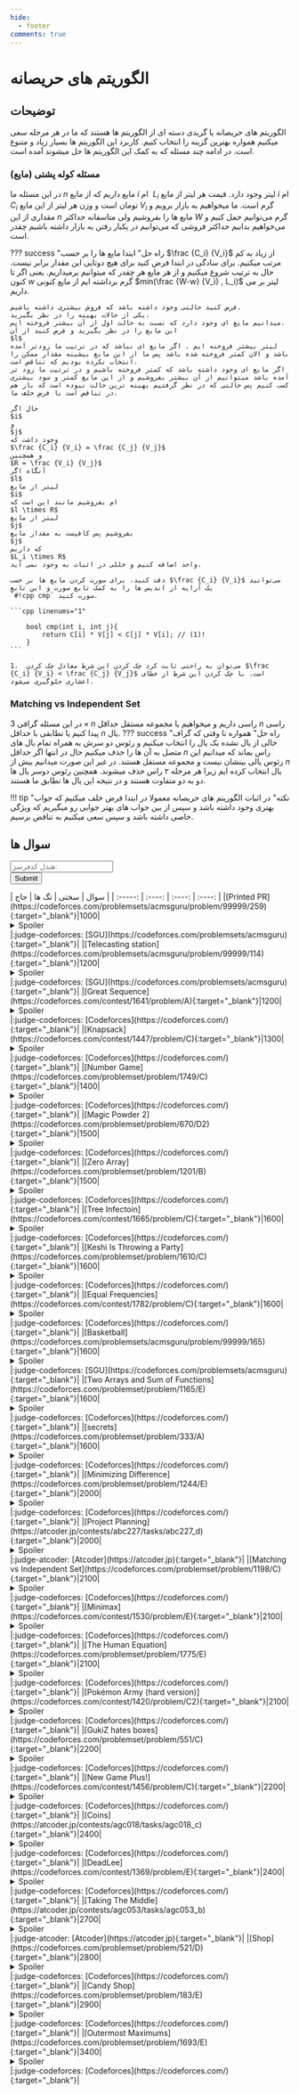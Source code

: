 ```yaml
--- 
hide:
  - footer
comments: true
---
```

# الگوریتم های حریصانه

## توضیحات 
الگوریتم های حریصانه یا گریدی دسته ای از الگوریتم ها هستند که ما در هر مرحله سعی میکنیم همواره بهترین گزینه را انتخاب کنیم. کاربرد این الگوریتم ها بسیار زیاد و متنوع است. در ادامه چند مسئله که به کمک این الگوریتم ها حل میشوند آمده است.

### مسئله کوله پشتی (مایع)

در این مسئله ما 
$n$
مایع داریم که از مایع 
$i$
ام ‍
$L_i$
لیتر وجود دارد. قیمت هر لیتر از مایع 
$i$
ام 
$C_i$
تومان است  و وزن هر لیتر از این مایع
$V_i$
گرم است. ما میخواهیم به بازار برویم و مقداری از این 
$n$ 
مایع ها را بفروشیم ولی متاسفانه حداکثر
$W$
گرم می‌توانیم حمل کنیم و می‌خواهیم بدانیم حداکثر فروشی که می‌توانیم در یکبار رفتن به بازار داشته باشیم چقدر است.

??? success "راه حل"
    ابتدا مایع ها را بر حسب
    $\frac {C_i} {V_i}$
    از زیاد به کم مرتب میکنیم. برای سادگی در ابتدا فرض کنید برای هیچ دوتایی این مقدار برابر نیست.
    حال به ترتیب شروع میکنیم و از هر مایع هر چقدر که میتوانیم برمیداریم.
    یعنی اگر تا کنون 
    $w$
    گرم برداشته ایم از مایع کنونی 
    $min(\frac {W-w} {V_i}  , L_i)$
    لیتر بر می داریم.

    فرض کنید حالتی وجود داشته باشد که فروش بیشتری داشته باشیم.
    یکی از حالات بهینه را در نظر بگیرید.
    میدانیم مایع ای وجود دارد که نسبت به حالت اول از آن بیشتر فروخته ایم.
    این مایع را در نظر بگیرید و فرض کنید از آن 
    $l$
    لیتر بیشتر فروخته ایم . اگر مایع ای نباشد که در ترتیب ما زودتر آمده باشد و الان کمتر فروخته شده باشد پس ما از این مایع بیشینه مقدار ممکن را انتخاب نکرده بودیم که تناقض است.
    اگر مایع ای وجود داشته باشد که کمتر فروخته باشیم و در ترتیب ما زود تر آمده باشد میتوانیم از آن بیشتر بفروشیم و از این مایع کمتر و سود بیشتری کسب کنیم پس حالتی که در نظر گرفتیم بهینه ترین حالت نبوده است که باز هم در تناقض است با فرض خلف ما.
    
    حال اگر 
    $i$
    و
    $j$
    وجود داشت که 
    $\frac {C_i} {V_i} = \frac {C_j} {V_j}$
    و همچنین
    $R = \frac {V_i} {V_j}$
    آنگاه اگر 
    $l$
    لیتر از مایع 
    $i$
    ام بفروشیم مانند این است که 
    $l \times R$
    لیتر از مایع
    $j$
    بفروشیم پس کافیست به مقدار مایع 
    $j$
    که داریم 
    $L_i \times R$
    واحد اضافه کنیم و خللی در اثبات به وجود نمی آید.
    
    دقت کنید، برای سورت کردن مایع ها بر حسب $\frac {C_i} {V_i}$ می‌توانید یک آرایه از اندیس ها را به کمک تابع سورت و این تابع 
    `#!cpp cmp` سورت کنید.
    
    ```cpp linenums="1"
    
        bool cmp(int i, int j){
            return C[i] * V[j] < C[j] * V[i]; // (1)!
        }
    ```

    1.  می‌توان به راحتی ثابت کرد چک کردن این شرط معادل چک کردن $\frac {C_i} {V_i} < \frac {C_j} {V_j}$ است. با چک کردن این شرط از خطای اعشاری جلوگیری می‌شود.

### Matching vs Independent Set

در این مسئله گرافی 
$3 \times n$
راسی داریم و میخواهیم یا مجموعه مستقل  حداقل
$n$
راسی پیدا کنیم یا تطابقی با حداقل 
$n$
یال.
??? success "راه حل" 
    همواره تا وقتی که گراف خالی از یال نشده یک یال را انتخاب میکنیم و رئوس دو سرش به همراه تمام یال های متصل به آن ها را حذف میکنیم حال در انتها اگر حداقل
    $n$
    راس بماند که میدانیم این رئوس یالی بینشان نیست و مجموعه مستقل هستند.
    در غیر این صورت میدانیم بیش از
    $n$
    یال انتخاب کرده ایم زیرا هر مرحله ۲ راس حذف میشوند. همچنین رئوس دوسر یال ها دو به دو متفاوت هستند و در نتیجه این یال ها تطابق ما هستند.

!!! tip "نکته"
    در اثبات الگوریتم های حریصانه معمولا در ابتدا فرض خلف میکنیم که جواب بهتری وجود داشته باشد و سپس از بین جواب های بهتر جوابی رو میگیریم 
    که ویژگی خاصی داشته باشد و سپس سعی میکنیم به تناقض برسیم.

## سوال ها 
 <form name="cf-handel-form" class="cf-handel-form" onsubmit="return cf_status_checker()">
  <input type="text" id="cf-handel" name="cf-handel" class="handel-input" placeholder="هندل کدفرسز:"><br>
  <input type="submit" value="Submit" class="md-button cf-handel-button">
</form> | سوال | سختی | تگ ها | جاج | 
| :-----: | :----: | :----: | :----: | 
|[Printed PR](https://codeforces.com/problemsets/acmsguru/problem/99999/259){:target="_blank"}|1000|<details> <summary>Spoiler</summary> <ul><li>[الگوریتم های حریصانه](/Level1/greedy){:target="_blank"}</li></ul> </details>|:judge-codeforces: [SGU](https://codeforces.com/problemsets/acmsguru){:target="_blank"}|
|[Telecasting station](https://codeforces.com/problemsets/acmsguru/problem/99999/114){:target="_blank"}|1200|<details> <summary>Spoiler</summary> <ul><li>[الگوریتم های حریصانه](/Level1/greedy){:target="_blank"}</li></ul> </details>|:judge-codeforces: [SGU](https://codeforces.com/problemsets/acmsguru){:target="_blank"}|
|[Great Sequence](https://codeforces.com/contest/1641/problem/A){:target="_blank"}|1200|<details> <summary>Spoiler</summary> <ul><li>[الگوریتم های حریصانه](/Level1/greedy){:target="_blank"}</li></ul> </details>|:judge-codeforces: [Codeforces](https://codeforces.com/){:target="_blank"}|
|[Knapsack](https://codeforces.com/contest/1447/problem/C){:target="_blank"}|1300|<details> <summary>Spoiler</summary> <ul><li>[الگوریتم های حریصانه](/Level1/greedy){:target="_blank"}</li></ul> </details>|:judge-codeforces: [Codeforces](https://codeforces.com/){:target="_blank"}|
|[Number Game](https://codeforces.com/problemset/problem/1749/C){:target="_blank"}|1400|<details> <summary>Spoiler</summary> <ul><li>[باینری سرچ](/Level1/binary_search){:target="_blank"}</li> <li>[الگوریتم های حریصانه](/Level1/greedy){:target="_blank"}</li></ul> </details>|:judge-codeforces: [Codeforces](https://codeforces.com/){:target="_blank"}|
|[Magic Powder 2](https://codeforces.com/problemset/problem/670/D2){:target="_blank"}|1500|<details> <summary>Spoiler</summary> <ul><li>[باینری سرچ](/Level1/binary_search){:target="_blank"}</li> <li>[الگوریتم های حریصانه](/Level1/greedy){:target="_blank"}</li></ul> </details>|:judge-codeforces: [Codeforces](https://codeforces.com/){:target="_blank"}|
|[Zero Array](https://codeforces.com/problemset/problem/1201/B){:target="_blank"}|1500|<details> <summary>Spoiler</summary> <ul><li>[الگوریتم های حریصانه](/Level1/greedy){:target="_blank"}</li></ul> </details>|:judge-codeforces: [Codeforces](https://codeforces.com/){:target="_blank"}|
|[Tree Infectoin](https://codeforces.com/contest/1665/problem/C){:target="_blank"}|1600|<details> <summary>Spoiler</summary> <ul><li>[باینری سرچ](/Level1/binary_search){:target="_blank"}</li> <li>[الگوریتم های حریصانه](/Level1/greedy){:target="_blank"}</li></ul> </details>|:judge-codeforces: [Codeforces](https://codeforces.com/){:target="_blank"}|
|[Keshi Is Throwing a Party](https://codeforces.com/problemset/problem/1610/C){:target="_blank"}|1600|<details> <summary>Spoiler</summary> <ul><li>[باینری سرچ](/Level1/binary_search){:target="_blank"}</li> <li>[الگوریتم های حریصانه](/Level1/greedy){:target="_blank"}</li></ul> </details>|:judge-codeforces: [Codeforces](https://codeforces.com/){:target="_blank"}|
|[Equal Frequencies](https://codeforces.com/contest/1782/problem/C){:target="_blank"}|1600|<details> <summary>Spoiler</summary> <ul><li>[الگوریتم های حریصانه](/Level1/greedy){:target="_blank"}</li></ul> </details>|:judge-codeforces: [Codeforces](https://codeforces.com/){:target="_blank"}|
|[Basketball](https://codeforces.com/problemsets/acmsguru/problem/99999/165){:target="_blank"}|1600|<details> <summary>Spoiler</summary> <ul><li>[الگوریتم های حریصانه](/Level1/greedy){:target="_blank"}</li></ul> </details>|:judge-codeforces: [SGU](https://codeforces.com/problemsets/acmsguru){:target="_blank"}|
|[Two Arrays and Sum of Functions](https://codeforces.com/problemset/problem/1165/E){:target="_blank"}|1600|<details> <summary>Spoiler</summary> <ul><li>[الگوریتم های حریصانه](/Level1/greedy){:target="_blank"}</li></ul> </details>|:judge-codeforces: [Codeforces](https://codeforces.com/){:target="_blank"}|
|[secrets](https://codeforces.com/problemset/problem/333/A){:target="_blank"}|1600|<details> <summary>Spoiler</summary> <ul><li>[الگوریتم های حریصانه](/Level1/greedy){:target="_blank"}</li></ul> </details>|:judge-codeforces: [Codeforces](https://codeforces.com/){:target="_blank"}|
|[Minimizing Difference](https://codeforces.com/problemset/problem/1244/E){:target="_blank"}|2000|<details> <summary>Spoiler</summary> <ul><li>[باینری سرچ](/Level1/binary_search){:target="_blank"}</li> <li>[Two Pointers](/Level1/two_pointers){:target="_blank"}</li> <li>[الگوریتم های حریصانه](/Level1/greedy){:target="_blank"}</li></ul> </details>|:judge-codeforces: [Codeforces](https://codeforces.com/){:target="_blank"}|
|[Project Planning](https://atcoder.jp/contests/abc227/tasks/abc227_d){:target="_blank"}|2000|<details> <summary>Spoiler</summary> <ul><li>[باینری سرچ](/Level1/binary_search){:target="_blank"}</li> <li>[الگوریتم های حریصانه](/Level1/greedy){:target="_blank"}</li></ul> </details>|:judge-atcoder: [Atcoder](https://atcoder.jp){:target="_blank"}|
|[Matching vs Independent Set](https://codeforces.com/problemset/problem/1198/C){:target="_blank"}|2100|<details> <summary>Spoiler</summary> <ul><li>[الگوریتم های حریصانه](/Level1/greedy){:target="_blank"}</li></ul> </details>|:judge-codeforces: [Codeforces](https://codeforces.com/){:target="_blank"}|
|[Minimax](https://codeforces.com/contest/1530/problem/E){:target="_blank"}|2100|<details> <summary>Spoiler</summary> <ul><li>[الگوریتم های حریصانه](/Level1/greedy){:target="_blank"}</li></ul> </details>|:judge-codeforces: [Codeforces](https://codeforces.com/){:target="_blank"}|
|[The Human Equation](https://codeforces.com/problemset/problem/1775/E){:target="_blank"}|2100|<details> <summary>Spoiler</summary> <ul><li>[الگوریتم های حریصانه](/Level1/greedy){:target="_blank"}</li></ul> </details>|:judge-codeforces: [Codeforces](https://codeforces.com/){:target="_blank"}|
|[Pokémon Army (hard version)](https://codeforces.com/contest/1420/problem/C2){:target="_blank"}|2100|<details> <summary>Spoiler</summary> <ul><li>[الگوریتم های حریصانه](/Level1/greedy){:target="_blank"}</li> <li>dp</li> <li>segment</li></ul> </details>|:judge-codeforces: [Codeforces](https://codeforces.com/){:target="_blank"}|
|[GukiZ hates boxes](https://codeforces.com/problemset/problem/551/C){:target="_blank"}|2200|<details> <summary>Spoiler</summary> <ul><li>[باینری سرچ](/Level1/binary_search){:target="_blank"}</li> <li>[الگوریتم های حریصانه](/Level1/greedy){:target="_blank"}</li></ul> </details>|:judge-codeforces: [Codeforces](https://codeforces.com/){:target="_blank"}|
|[New Game Plus!](https://codeforces.com/contest/1456/problem/C){:target="_blank"}|2200|<details> <summary>Spoiler</summary> <ul><li>[الگوریتم های حریصانه](/Level1/greedy){:target="_blank"}</li></ul> </details>|:judge-codeforces: [Codeforces](https://codeforces.com/){:target="_blank"}|
|[Coins](https://atcoder.jp/contests/agc018/tasks/agc018_c){:target="_blank"}|2400|<details> <summary>Spoiler</summary> <ul><li>[الگوریتم های حریصانه](/Level1/greedy){:target="_blank"}</li></ul> </details>|:judge-codeforces: [Codeforces](https://codeforces.com/){:target="_blank"}|
|[DeadLee](https://codeforces.com/contest/1369/problem/E){:target="_blank"}|2400|<details> <summary>Spoiler</summary> <ul><li>[الگوریتم های حریصانه](/Level1/greedy){:target="_blank"}</li></ul> </details>|:judge-codeforces: [Codeforces](https://codeforces.com/){:target="_blank"}|
|[Taking The Middle](https://atcoder.jp/contests/agc053/tasks/agc053_b){:target="_blank"}|2700|<details> <summary>Spoiler</summary> <ul><li>[الگوریتم های حریصانه](/Level1/greedy){:target="_blank"}</li></ul> </details>|:judge-atcoder: [Atcoder](https://atcoder.jp){:target="_blank"}|
|[Shop](https://codeforces.com/problemset/problem/521/D){:target="_blank"}|2800|<details> <summary>Spoiler</summary> <ul><li>[الگوریتم های حریصانه](/Level1/greedy){:target="_blank"}</li></ul> </details>|:judge-codeforces: [Codeforces](https://codeforces.com/){:target="_blank"}|
|[Candy Shop](https://codeforces.com/problemset/problem/183/E){:target="_blank"}|2900|<details> <summary>Spoiler</summary> <ul><li>[الگوریتم های حریصانه](/Level1/greedy){:target="_blank"}</li></ul> </details>|:judge-codeforces: [Codeforces](https://codeforces.com/){:target="_blank"}|
|[Outermost Maximums](https://codeforces.com/problemset/problem/1693/E){:target="_blank"}|3400|<details> <summary>Spoiler</summary> <ul><li>[الگوریتم های حریصانه](/Level1/greedy){:target="_blank"}</li></ul> </details>|:judge-codeforces: [Codeforces](https://codeforces.com/){:target="_blank"}|
